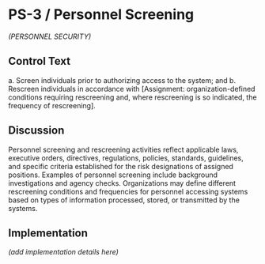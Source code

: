 # PS-3 / Personnel Screening

_(PERSONNEL SECURITY)_

## Control Text


a. Screen individuals prior to authorizing access to the system; and
b. Rescreen individuals in accordance with [Assignment: organization-defined conditions requiring rescreening and, where rescreening is so indicated, the frequency of rescreening].

## Discussion

Personnel screening and rescreening activities reflect applicable laws, executive orders, directives, regulations, policies, standards, guidelines, and specific criteria established for the risk designations of assigned positions. Examples of personnel screening include background investigations and agency checks. Organizations may define different rescreening conditions and frequencies for personnel accessing systems based on types of information processed, stored, or transmitted by the systems.

## Implementation

_(add implementation details here)_